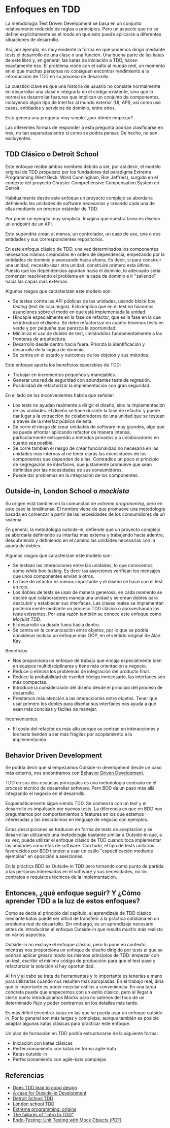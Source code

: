# Enfoques en TDD

La metodología Test Driven Development se basa en un conjunto relativamente reducido de reglas o principios. Pero un aspecto que no se define explícitamente es el modo en que esto puede aplicarse a diferentes situaciones de desarrollo.

Así, por ejemplo, es muy evidente la forma en que podemos dirigir mediante tests el desarrollo de una clase o una función. Una buena parte de las katas de este libro y, en general, las katas de iniciación a TDD, hacen exactamente eso. El problema viene con el salto al *mundo real*, un momento en el que muchas personas no consiguen encontrar rendimiento a la introducción de TDD en su proceso de desarrollo. 

La cuestión clave es que una historia de usuario no consiste normalmente en desarrollar una clase e integrarla en el código existente, sino que lo normal es desarrollar features que implican un conjunto de componentes, incluyendo algún tipo de interfaz al mundo exterior (UI, API), así como use cases, entidades y servicios de dominio, entre otros.

Esto genera una pregunta muy simple: ¿por dónde empezar?

Las diferentes formas de responder a esta pregunta podrían clasificarse en tres, no tan separadas entre sí como se podría pensar. De hecho, no son excluyentes.

## TDD Clásico o Detroit School

Este enfoque recibe ambos nombres debido a ser, por así decir, el modelo original de TDD propuesto por los fundadores del paradigma Extreme Programming (Kent Beck, Ward Cunningham, Ron Jeffries), surgido en el contexto del proyecto Chrysler Comprehensive Compensation System en Detroit.

Habitualmente desde este enfoque un proyecto complejo se abordaría definiendo las unidades de software necesarias y creando cada una de ellas mediante un proceso estándar de TDD.

Por poner un ejemplo muy simplista. Imagina que nuestra tarea es diseñar un endpoint de un API.

Esto supondría crear, al menos, un controlador, un caso de uso, una o dos entidades y sus correspondientes repositorios.

En este enfoque clásico de TDD, una vez determinados los componentes necesarios iríamos creándolos en orden de dependencia, empezando por la entidades de dominio y avanzando hacia afuera. Es decir, si para construir una unidad, necesito usar otra unidad, construiré primero esta última. Puesto que las dependencias apuntan hacia el dominio, lo adecuado seria comenzar resolviendo el problema en la capa de dominio e ir "saliendo" hacia las capas más externas.

Algunos rasgos que caracterizan este modelo son:

* Se testea contra las API públicas de las unidades, usando *black box testing* (test de caja negra). Esto implica que en el test no hacemos asunciones sobre el modo en que está implementada la unidad.
* Hincapié especialmente en la fase de refactor, que es la fase en la que se introduce el diseño. Se debe refactorizar en cuanto tenemos tests en verde y por pequeña que parezca la oportunidad.
* Minimiza el uso de dobles de test, limitándolos fundamentalmente a las fronteras de arquitectura.
* Desarrollo desde dentro hacia fuera. Prioriza la identificación y desarrollo de la lógica de dominio.
* Se centra en el estado y outcomes de los objetos y sus métodos.

Este enfoque aporta los beneficios esperables de TDD:

* Trabajar en incrementos pequeños y manejables.
* Generar una red de seguridad con abundantes tests de regresión.
* Posibilidad de refactorizar la implementación con gran seguridad.

En el lado de los inconvenientes habría que señalar:

* Los tests no ayudan realmente a dirigir el diseño, sino la implementación de las unidades. El diseño se hace durante la fase de refactor y puede dar lugar a la extracción de colaboradores de una unidad que se testean a través de la interfaz pública de ésta.
* Se corre el riesgo de crear unidades de software muy grandes, algo que se puede afrontar aplicando refactor de manera intensa, particularmente extrayendo a métodos privados y a colaboradores en cuanto sea posible.
* Se corre también el riesgo de crear funcionalidad no necesaria en las unidades más internas al no tener claras las necesidades de los componentes que dependen de ellas. Contradice un poco el principio de segregación de interfaces, que justamente promueve que sean definidas por las necesidades de sus consumidores.
* Puede dar problemas en la integración de los componentes.

## Outside-in, London School o *mockista*

Su origen está también en la comunidad de *extreme programming*, pero en este caso la londinense. El nombre viene de que promueve una metodología basada en comenzar a partir de las necesidades de los consumidores de un sistema. 

En general, la metodología outside-in, defiende que un proyecto complejo se abordaría definiendo su interfaz más externa y trabajando hacia adentro, descubriendo y definiendo en el camino las unidades necesarias con la ayuda de dobles.

Algunos rasgos que caracterizan este modelo son:

* Se testean las interacciones entre las unidades, lo que conocemos como *white box testing*. Es decir las  aserciones verifican los mensajes que unos componentes envían a otros.
* La fase de refactor es menos importante y el diseño se hace con el test en rojo.
* Los dobles de tests se usan de manera generosa, en cada momento se decide qué colaboradores maneja una unidad y se crean dobles para descubrir y establecer sus interfaces. Las clases reales se implementan posteriormente mediante un proceso TDD clásico o aprovechando los tests existentes. Por esta razón también se conoce este enfoque como *Mockist TDD*.
* El desarrollo va desde fuera hacia dentro.
* Se centra en la comunicación entre objetos, por lo que se podría considerar incluso un enfoque más OOP, en el sentido original de Alan Kay.

Beneficios

* Nos proporciona un enfoque de trabajo que encaja especialmente bien en equipos multidisciplinares y tiene más orientación a negocio.
* Reduce o elimina los problemas de integración del producto final.
* Reduce la probabilidad de escribir código innecesario, las interfaces son más compactas.
* Introduce la consideración del diseño desde el principio del proceso de desarrollo.
* Prestamos más atención a las interacciones entre objetos. Tener que usar primero los dobles para diseñar sus interfaces nos ayuda a que sean más concisas y fáciles de manejar.

Inconvenientes

* El coste del refactor es más alto porque se centran en interacciones y los tests tienden a ser más frágiles por acoplamiento a la implementación.

## Behavior Driven Development

Se podría decir que si empezamos Outside-in development desde un paso más externo, nos encontramos con [Behavior Driven Development](https://franiglesias.github.io/bdd-business-devel/).

TDD en sus dos escuelas principales es una metodología centrada en el proceso técnico de desarrollar software. Pero BDD da un paso más allá integrando el negocio en el desarrollo.

Esquemáticamente sigue siendo TDD. Se comienza con un test y el desarrollo es impulsado por nuevos tests. La diferencia es que en BDD nos preguntamos por comportamientos o features en los que estamos interesadas y las describimos en lenguaje de negocio con ejemplos. 

Estas descripciones se traducen en forma de tests de aceptación y se desarrollan utilizando una metodología bastante similar a Outside-in que, a su vez, puede utilizar el enfoque clásico de TDD cuando toca implementar las unidades concretas de software. Con todo, el tipo de tests unitarios favorecidos por BDD tienden a usar un estilo "especificación mediante ejemplos" en oposición a aserciones.

En la práctica BDD es Outside-in TDD pero tomando como punto de partida a las personas interesadas en el software y sus necesidades, no los contratos o requisitos técnicos de la implementación.

## Entonces, ¿qué enfoque seguir? Y ¿Cómo aprender TDD a la luz de estos enfoques?

Como se decía al principio del capítulo, el aprendizaje de TDD clásico mediante katas puede ser difícil de transferir a la práctica cotidiana en un problema real de desarrollo. Sin embargo, es un aprendizaje necesario antes de introducirse al enfoque Outside-in que resulta mucho más realista en varios aspectos.

Outside-in no excluye el enfoque clásico, pero lo pone en contexto, mientras nos proporciona un enfoque de diseño dirigido por tests al que se podrían aplicar *grosso modo* los mismos principios de TDD: empezar con un test, escribir el mínimo código de producción para que el test pase y refactorizar la solución si hay oportunidad.

Al fin y al cabo se trata de herramientas y lo importante es tenerlas a mano para utilizarlas cuando nos resulten más apropiadas. En el trabajo real,  diría que lo importante es poder mezclar estilos a conveniencia. En una tarea concreta puede que empecemos con un estilo clásico, pero al llegar a cierto punto introduzcamos Mocks para no salirnos del foco de un determinado flujo y poder centrarnos en los detalles más tarde.

Es más difícil encontrar katas en las que se pueda usar un enfoque outside-in. Por lo general son más largas y complejas, aunque también es posible adaptar algunas katas clásicas para practicar este enfoque.

Un plan de formación en TDD podría estructurarse de la siguiente forma:

* Iniciación con katas clásicas
* Perfeccionamiento con katas en forma agile-kata
* Katas outside-in
* Perfeccionamiento con agile-kata complejas

## Referencias

* [Does TDD lead to good design](https://codurance.com/2015/05/12/does-tdd-lead-to-good-design/)
* [A case for Outside-in Development](https://codurance.com/2017/10/23/outside-in-design/)
* [Detroit School TDD](https://github.com/testdouble/contributing-tests/wiki/Detroit-school-TDD)
* [London school TDD](https://github.com/testdouble/contributing-tests/wiki/London-school-TDD)
* [Extreme programming: origins](https://en.wikipedia.org/wiki/Extreme_programming#Origins)
* [The failures of "intro to TDD"](http://blog.testdouble.com/posts/2014-01-25-the-failures-of-intro-to-tdd/)
* [Endo-Testing: Unit Testing with Mock Objects (PDF)](https://www2.ccs.neu.edu/research/demeter/related-work/extreme-programming/MockObjectsFinal.PDF)

